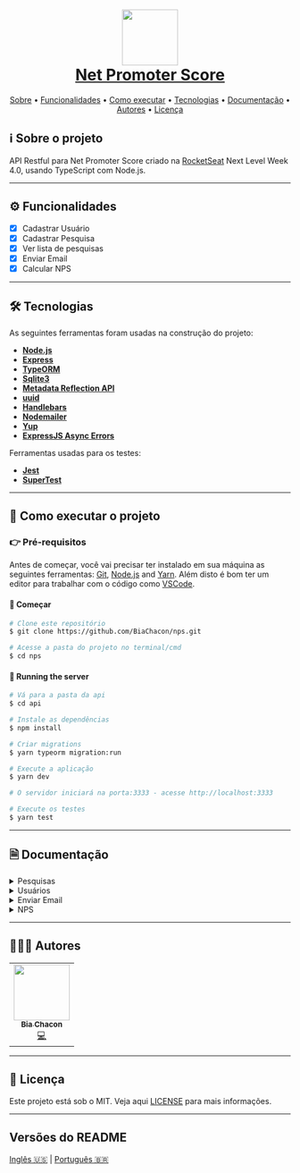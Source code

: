 <h1 align="center" style="color:#0091EA; font-weight:bold;">
     <img 
    src="https://user-images.githubusercontent.com/42190754/109390785-5a757d00-78f2-11eb-9f90-e0539e877e06.png"
    float="center"
    width="100" height="100"
    />
    <br/>
  <a href="#"> Net Promoter Score </a>
</h1>

<p align="center">
 <a href="#ℹ%EF%B8%8F-sobre-o-projeto">Sobre</a> •
 <a href="#%EF%B8%8F-funcionalidades">Funcionalidades</a> •
 <a href="#-como-executar-o-projeto">Como executar</a> •
 <a href="#-tecnologias">Tecnologias</a> •
 <a href="#-documentação">Documentação</a> •
 <a href="#-autores">Autores</a> •
 <a href="#-licença">Licença</a>
</p>

## ℹ️ Sobre o projeto

API Restful para Net Promoter Score criado na [RocketSeat](https://rocketseat.com.br/) Next Level Week 4.0, usando TypeScript com Node.js.

---

## ⚙️ Funcionalidades

- [x] Cadastrar Usuário
- [x] Cadastrar Pesquisa
- [x] Ver lista de pesquisas
- [x] Enviar Email
- [x] Calcular NPS

---

## 🛠 Tecnologias

As seguintes ferramentas foram usadas na construção do projeto:

- **[Node.js](https://nodejs.org/en/)**
- **[Express](https://expressjs.com/)**
- **[TypeORM](https://www.npmjs.com/package/typeorm)**
- **[Sqlite3](https://www.npmjs.com/package/sqlite3)**
- **[Metadata Reflection API](https://www.npmjs.com/package/reflect-metadata)**
- **[uuid](https://www.npmjs.com/package/uuid)**
- **[Handlebars](https://handlebarsjs.com/)**
- **[Nodemailer](https://nodemailer.com/about/)**
- **[Yup](https://www.npmjs.com/package/yup)**
- **[ExpressJS Async Errors](https://www.npmjs.com/package/express-async-errors)**

Ferramentas usadas para os testes:

- **[Jest](https://jestjs.io/)**
- **[SuperTest](https://www.npmjs.com/package/supertest)**

---

## 🚀 Como executar o projeto

### 👉 Pré-requisitos

Antes de começar, você vai precisar ter instalado em sua máquina as seguintes ferramentas: [Git](https://git-scm.com), [Node.js](https://nodejs.org/en/) and [Yarn](https://yarnpkg.com/). Além disto é bom ter um editor para trabalhar com o código como [VSCode](https://code.visualstudio.com/).

#### 🏁 Começar

```bash
# Clone este repositório
$ git clone https://github.com/BiaChacon/nps.git

# Acesse a pasta do projeto no terminal/cmd
$ cd nps
```

#### 🎲 Running the server

```bash
# Vá para a pasta da api
$ cd api

# Instale as dependências
$ npm install

# Criar migrations
$ yarn typeorm migration:run

# Execute a aplicação
$ yarn dev

# O servidor iniciará na porta:3333 - acesse http://localhost:3333

# Execute os testes
$ yarn test
```

---

## 🗎 Documentação

<details>
  <summary>Pesquisas</summary>

## Pesquisas [/surveys]

### 📍 Criar Pesquisa [POST]

#### **Request**

- Body

```bash
{
  "name": "Name User",
  "email": "example@email.com"
}
```

#### **Response 201 (application/json)**

```bash
[
  {
    "id": "f34635eb-a4c4-4698-94af-19bdd923a003",
    "title": "Queremos ouvir sua opinião!",
    "description": "De 0 a 10, quanto você recomendaria a Empresa?",
    "created_at": "2021-02-26T13:35:34.000Z"
  }
]
```

### 📍 Listar todas as pesquisas [GET]

#### **Response 200 (application/json)**

```bash
{
  "id": "feecb0ce-c336-462c-a05e-ac9a0c9f1049",
  "title": "Queremos ouvir sua opinião!",
  "description": "De 0 a 10, quanto você recomendaria a Empresa X?",
  "created_at": "2021-02-27T15:07:13.000Z"
}
```

</details>

<details>
  <summary>Usuários</summary>

## Usuários [/users]

### 📍 Criar Usuário [POST]

#### **Request**

- Body

```bash
{
  "name": "Name User",
  "email": "example@email.com"
}
```

#### **Response 201 (application/json)**

```bash
{
  "id": "413ecd5c-7932-41b1-b4d2-06c976303450",
  "name": "Name User",
  "email": "example@email.com",
  "created_at": "2021-02-27T15:06:33.000Z"
}
```

</details>

<details>
  <summary>Enviar Email</summary>

## Enviar Email [/sendMail]

### 📍 Enviar [POST]

#### **Request**

- Body

```bash
{
  "email": "example@email.com",
  "survey_id": "f34635eb-a4c4-4698-94af-19bdd923a003"
}
```

#### **Response 200 (application/json)**

```bash
{
  "id": "36408f2d-ee50-4456-a07b-101e695b794a",
  "user_id": "413ecd5c-7932-41b1-b4d2-06c976303450",
  "survey_id": "f34635eb-a4c4-4698-94af-19bdd923a003",
  "created_at": "2021-02-27T15:08:07.000Z"
}
```

</details>

<details>
  <summary>NPS</summary>

## NPS [/nps/:id_survey]

## 📍 Calcular NPS

#### **Response 200 (application/json)**

```bash
{
  "detractor": 1,
  "promoters": 2,
  "passive": 0,
  "totalAnswers": 3,
  "nps": 33.33
}
```

</details>

---

## 👩🏽‍💻 Autores

<table>
  <tr>
    <td align="center"><a href="https://github.com/biachacon"><img src="https://avatars1.githubusercontent.com/u/42190754?s=460&u=a5cbe42a4868b2bac9615226044b9cec15cee418&v=4" width="100px;" alt=""/><br /><sub><b>Bia Chacon</b></sub></a><br /><a href="https://github.com/BiaChacon/nps" title="Code">💻</a></td>
  <tr>
</table>

---

## 📝 Licença

Este projeto está sob o MIT. Veja aqui [LICENSE](https://github.com/BiaChacon/nps/blob/main/LICENSE) para mais informações.

---

## Versões do README

[Inglês 🇺🇸](./README.md) | [Português 🇧🇷](./README.pt-br.md)
